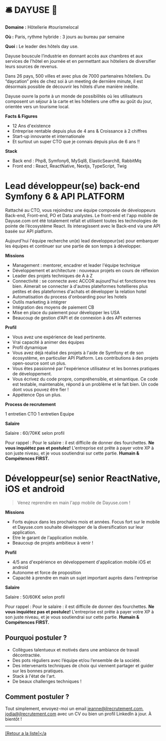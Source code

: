 # 🛎️ DAYUSE 🏨

**Domaine :** Hôtellerie #tourismelocal 

**Où :** Paris, rythme hybride : 3 jours au bureau par semaine 

**Quoi :** Le leader des hôtels day use.

Dayuse bouscule l’industrie en donnant accès aux chambres et aux services de l'hôtel en journée et en permettant aux hôteliers de diversifier leurs sources de revenus. 

Dans 26 pays, 500 villes et avec plus de 7000 partenaires hôteliers. Du “daycation” près de chez soi à un meeting de dernière minute, il est désormais possible de découvrir les hôtels d’une manière inédite. 

Dayuse ouvre la porte à un monde de possibilités où les utilisateurs composent un séjour à la carte et les hôteliers une offre au goût du jour, orientée vers un tourisme local.

**Facts & Figures**

* 12 Ans d'existence 
* Entreprise rentable depuis plus de 4 ans & Croissance à 2 chiffres
* Start-up innovante et internationale
* Et surtout un super CTO que je connais depuis plus de 6 ans !!

**Stack**

* Back end : Php8, Symfony6, MySql8, ElasticSearch8, RabbitMq
* Front end : React, ReactNative, Nextjs, TypeScript, Twig


# Lead développeur(se) back-end Symfony 6 & API PLATFORM

Rattaché au CTO, vous rejoindrez une équipe composée de développeurs Back-end, Front-end, PO et Data analystes. Le front-end et l'app mobile de Dayuse.com ont été totalement refait et utilisent toutes les technologies de pointe de l’écosystème React. Ils interagissent avec le Back-end via une API basée sur API platform.

Aujourd'hui l'équipe recherche un(e) lead developpeur(se) pour embarquer les équipes et continuer sur une partie de son temps à développer. 

**Missions**

* Management : mentorer, encadrer et leader l'équipe technique
* Développement et architecture : nouveaux projets en cours de réflexion
* Leader des projets techniques de A à Z
* Connectivité : se connecte avec ACCOR aujourd'hui et fonctionne tres bien. Aimerait se connecter à d'autres plateformes hotellieres plus petites et des plateformes d'achats et développer la relation hotel
* Automatisation du process d'onboarding pour les hotels
* Outils marketing à intégrer
* Intégration des moyens de paiement CB
* Mise en place du paiement pour développer les USA
* Beaucoup de gestion d'API et de connexion à des API externes

**Profil**

* Vous avez une expérience de lead pertinente.
* Vrai capacité à animer des équipes
* Profil dynamique
* Vous avez déjà réalisé des projets à l'aide de Symfony et de son écosystème, en particulier API Platform. Les contributions à des projets open-source sont un plus.
* Vous êtes passionné par l'expérience utilisateur et les bonnes pratiques de développement.
* Vous écrivez du code propre, compréhensible, et sémantique. Ce code est testable, maintenable, répond à un problème et le fait bien. Un code dont vous pouvez être fier !
* Appétence Ops un plus.


**Process de recrutement**

1 entretien CTO
1 entretien Equipe

**Salaire**

Salaire : 60/70K€ selon profil

Pour rappel : Pour le salaire : il est difficile de donner des fourchettes. **Ne vous inquiétez pas et postulez!** L'entreprise est prête à payer votre XP à son juste niveau, et je vous soutiendrai sur cette partie. **Humain & Compétences FIRST.**

# Développeur(se) senior ReactNative, iOS et android

> Venez reprendre en main l'app mobile de Dayuse.com ! 

**Missions**

* Forts eujeux dans les prochains mois et années. Focus fort sur le mobile et Dayuse.com souhaite développer de la diversification sur leur application.
* Etre le garant de l'application mobile.
* Beaucoup de projets ambitieux à venir !

**Profil**

* 4/5 ans d'expérience en développement d'application mobile iOS et android
* Autonome et force de proposition
* Capacité à prendre en main un sujet important auprès dans l'entreprise

**Salaire**

Salaire : 50/60K€ selon profil

Pour rappel : Pour le salaire : il est difficile de donner des fourchettes. **Ne vous inquiétez pas et postulez!** L'entreprise est prête à payer votre XP à son juste niveau, et je vous soutiendrai sur cette partie. **Humain & Compétences FIRST.**



## Pourquoi postuler ?

* Collègues talentueux et motivés dans une ambiance de travail décontractée.
* Des pots réguliers avec l’équipe et/ou l’ensemble de la société.
* Des intervenants techniques de choix qui viennent partager et guider sur les bonnes pratiques.
* Stack à l'état de l'art.
* De beaux challenges techniques !

## Comment postuler ?

Tout simplement, envoyez-moi un email jeanne@jlrecrutement.com, jodia@jlrecrutement.com avec un CV ou bien un profil LinkedIn à jour. À bientôt !

----
<a href="https://github.com/jlondiche/job-board-php/blob/master/README.md">[Retour a la liste]</a